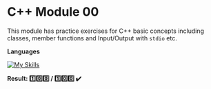 # C++ Module 00

This module has practice exercises for C++ basic concepts including classes, member functions and Input/Output with `stdio` etc.

**Languages**

[![My Skills](https://skillicons.dev/icons?i=c++)](https://skillicons.dev)
  
**Result: :one::zero::zero: / :one::zero::zero: :heavy_check_mark:**

